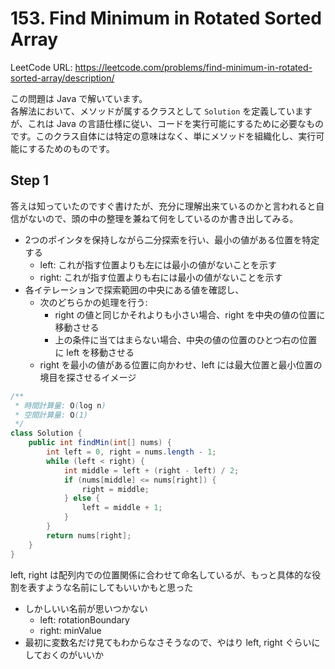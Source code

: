 # 153. Find Minimum in Rotated Sorted Array

LeetCode URL: https://leetcode.com/problems/find-minimum-in-rotated-sorted-array/description/

この問題は Java で解いています。  
各解法において、メソッドが属するクラスとして `Solution` を定義していますが、これは Java の言語仕様に従い、コードを実行可能にするために必要なものです。このクラス自体には特定の意味はなく、単にメソッドを組織化し、実行可能にするためのものです。

## Step 1

答えは知っていたのですぐ書けたが、充分に理解出来ているのかと言われると自信がないので、頭の中の整理を兼ねて何をしているのか書き出してみる。

- 2つのポインタを保持しながら二分探索を行い、最小の値がある位置を特定する
    - left: これが指す位置よりも左には最小の値がないことを示す
    - right: これが指す位置よりも右には最小の値がないことを示す
- 各イテレーションで探索範囲の中央にある値を確認し、
    - 次のどちらかの処理を行う:
        - right の値と同じかそれよりも小さい場合、right を中央の値の位置に移動させる
        - 上の条件に当てはまらない場合、中央の値の位置のひとつ右の位置に left を移動させる
    - right を最小の値がある位置に向かわせ、left には最大位置と最小位置の境目を探させるイメージ

```java
/**
 * 時間計算量: O(log n)
 * 空間計算量: O(1)
 */
class Solution {
    public int findMin(int[] nums) {
        int left = 0, right = nums.length - 1;
        while (left < right) {
            int middle = left + (right - left) / 2;
            if (nums[middle] <= nums[right]) {
                right = middle;
            } else {
                left = middle + 1;
            }
        }
        return nums[right];
    }
}
```

left, right は配列内での位置関係に合わせて命名しているが、もっと具体的な役割を表すような名前にしてもいいかもと思った

- しかしいい名前が思いつかない
    - left: rotationBoundary
    - right: minValue
- 最初に変数名だけ見てもわからなさそうなので、やはり left, right ぐらいにしておくのがいいか
